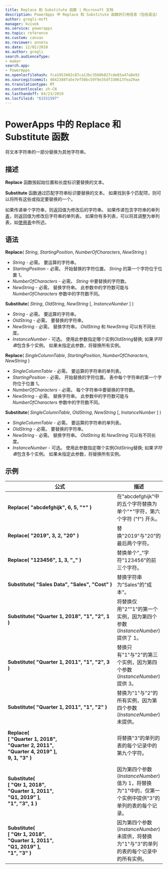 ```yaml
---
title: Replace 和 Substitute 函数 | Microsoft 文档
description: PowerApps 中 Replace 和 Substitute 函数的引用信息（包括语法）
author: gregli-msft
manager: kvivek
ms.service: powerapps
ms.topic: reference
ms.custom: canvas
ms.reviewer: anneta
ms.date: 12/02/2018
ms.author: gregli
search.audienceType:
- maker
search.app:
- PowerApps
ms.openlocfilehash: fca1953402c87ca13bc3560b827cde03a47a8e92
ms.sourcegitcommit: 4042388fa5e7ef50bc59f9e35df330613fea29ae
ms.translationtype: MT
ms.contentlocale: zh-CN
ms.lasthandoff: 04/23/2019
ms.locfileid: "61551597"
---
```

# <a name="replace-and-substitute-functions-in-powerapps"></a>PowerApps 中的 Replace 和 Substitute 函数
将文本字符串的一部分替换为其他字符串。

## <a name="description"></a>描述
**Replace** 函数按起始位置和长度标识要替换的文本。  

**Substitute** 函数通过匹配字符串标识要替换的文本。 如果找到多个匹配项，则可以将所有这些或指定要替换的一个。

如果传递单个字符串，则返回值为修改后的字符串。 如果传递包含字符串的单列[表](../working-with-tables.md)，则返回值为修改后字符串的单列表。 如果你有多列表，可以将其调整为单列表，如[使用表](../working-with-tables.md)中所述。

## <a name="syntax"></a>语法
**Replace**( *String*, *StartingPosition*, *NumberOfCharacters*, *NewString* )

* *String* - 必需。 要运算的字符串。
* *StartingPosition* - 必需。 开始替换的字符位置。 *String* 的第一个字符位于位置 1。
* *NumberOfCharacters* - 必需。 *String* 中要替换的字符数。
* *NewString* - 必需。 替换字符串。 此参数中的字符数可能与 *NumberOfCharacters* 参数中的字符数不同。

**Substitute**( *String*, *OldString*, *NewString* [, *InstanceNumber* ] )

* *String* - 必需。 要运算的字符串。
* *OldString* - 必需。 要替换的字符串。
* *NewString* - 必需。 替换字符串。 *OldString* 和 *NewString* 可以有不同长度。
* *InstanceNumber* - 可选。 使用此参数指定哪个实例*OldString*替换; 如果*字符串*包含多个实例。 如果未指定此参数，将替换所有实例。

**Replace**( *SingleColumnTable*, *StartingPosition*, *NumberOfCharacters*, *NewString* )

* *SingleColumnTable* - 必需。 要运算的字符串的单列表。
* *StartingPosition* - 必需。 开始替换的字符位置。  表中每个字符串的第一个字符位于位置 1。
* *NumberOfCharacters* - 必需。 每个字符串中要替换的字符数。
* *NewString* - 必需。  替换字符串。 此参数中的字符数可能与 *NumberOfCharacters* 参数中的字符数不同。

**Substitute**( *SingleColumnTable*, *OldString*, *NewString* [, *InstanceNumber* ] )

* *SingleColumnTable* - 必需。 要运算的字符串的单列表。
* *OldString* - 必需。  要替换的字符串。
* *NewString* - 必需。  替换字符串。 *OldString* 和 *NewString* 可以有不同长度。
* *InstanceNumber* - 可选。 使用此参数指定哪个实例*OldString*替换; 如果*字符串*包含多个实例。 如果未指定此参数，将替换所有实例。

## <a name="examples"></a>示例

| 公式 | 描述 | 结果 |
|---------|-------------|--------|
| **Replace( "abcdefghijk",&nbsp;6,&nbsp;5,&nbsp;"*" )** | 在"abcdefghijk"中的五个字符替换为单个"*"字符，第六个字符 ("f") 开头。 | "abcde*k" |
| **Replace(&nbsp;"2019",&nbsp;3,&nbsp;2,&nbsp;"20"&nbsp;)** | 替换"2019"与"20"的最后两个字符。 | "2020" |
| **Replace(&nbsp;"123456",&nbsp;1,&nbsp;3,&nbsp;"_"&nbsp;)** | 替换单个"_"字符"123456"的前三个字符。 | "_456" | 
| **Substitute(&nbsp;"Sales&nbsp;Data",&nbsp;"Sales",&nbsp;"Cost"&nbsp;)** | 替换字符串为"Sales"的"成本"。 | "成本数据" | 
| **Substitute( "Quarter&nbsp;1,&nbsp;2018", "1", "2", 1 )** | 将替换仅用"2""1"的第一个实例，因为第四个参数 (*InstanceNumber*) 提供了 1。 |  "第 2 季度，2018年" |
| **Substitute( "Quarter&nbsp;1,&nbsp;2011", "1", "2", 3 )** | 替换只有"1"与"2"的第三个实例，因为第四个参数 (*InstanceNumber*) 提供 3。 | "第 1 季度，2012年" |
| **Substitute( "Quarter&nbsp;1,&nbsp;2011", "1", "2" )** | 替换为"1"与"2"的所有实例，因为第四个参数 (*InstanceNumber*) 未提供。 | "第 2 季度，2022年" |
| **Replace(<br>[&nbsp;"Quarter&nbsp;1,&nbsp;2018",<br>"Quarter&nbsp;2,&nbsp;2011",<br>"Quarter&nbsp;4,&nbsp;2019" ],<br>9,  1, "3" )** | 将替换"3"的单列的表的每个记录中的第九个字符。 | [&nbsp;"Quarter&nbsp;3,&nbsp;2018",<br>"每个季度&nbsp;3，&nbsp;2011年"，<br>"每个季度&nbsp;3，&nbsp;2019年"&nbsp;] |
| **Substitute( <br>[&nbsp;"Qtr&nbsp;1,&nbsp;2018",<br>"Quarter&nbsp;1,&nbsp;2011",<br>"Q1,&nbsp;2019"&nbsp;],<br>"1", "3", 1 )** | 因为第四个参数 (*InstanceNumber*) 值为 1，将替换为"1"中的，仅第一个实例中提供"3"的单列的表的每个记录。 | [&nbsp;"Qtr&nbsp;3,&nbsp;2018",<br>"每个季度&nbsp;3，&nbsp;2011年"，<br>"Q3,&nbsp;2019"&nbsp;] |
| **Substitute( <br>[&nbsp;"Qtr&nbsp;1,&nbsp;2018",<br>"Quarter&nbsp;1,&nbsp;2011",<br>"Q1,&nbsp;2019"&nbsp;],<br>"1", "3" )** | 因为第四个参数 (*InstanceNumber*) 未提供，将替换为"1"与"3"的单列的表的每个记录中的所有实例。 | [&nbsp;"Qtr&nbsp;3,&nbsp;2038",<br>"Quarter&nbsp;3,&nbsp;2033",<br>"Q3,&nbsp;2039"&nbsp;] |  
 


